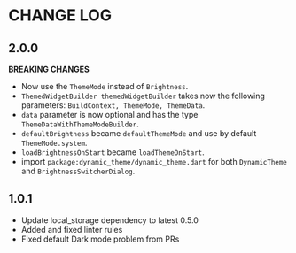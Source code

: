 # CHANGE LOG

## 2.0.0

**BREAKING CHANGES**

* Now use the `ThemeMode` instead of `Brightness`.
* `ThemedWidgetBuilder themedWidgetBuilder` takes now the following parameters: `BuildContext, ThemeMode, ThemeData`.
* `data` parameter is now optional and has the type `ThemeDataWithThemeModeBuilder`.
* `defaultBrightness` became `defaultThemeMode` and use by default `ThemeMode.system`.
* `loadBrightnessOnStart` became `loadThemeOnStart`.
* import `package:dynamic_theme/dynamic_theme.dart` for both `DynamicTheme` and `BrightnessSwitcherDialog`.

## 1.0.1

* Update local_storage dependency to latest 0.5.0
* Added and fixed linter rules
* Fixed default Dark mode problem from PRs
